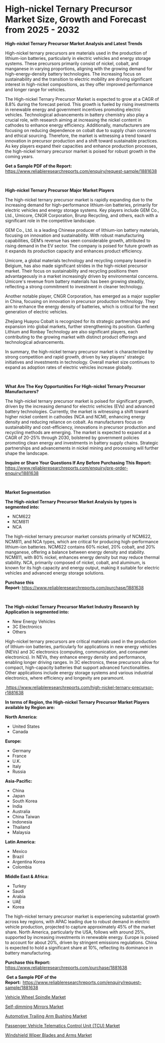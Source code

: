 <p><h1>High-nickel Ternary Precursor Market Size, Growth and Forecast from 2025 - 2032</h1></p><p><strong>High-nickel Ternary Precursor Market Analysis and Latest Trends</strong></p>
<p><p>High-nickel ternary precursors are materials used in the production of lithium-ion batteries, particularly in electric vehicles and energy storage systems. These precursors primarily consist of nickel, cobalt, and manganese in varying proportions, aligning with the growing demand for high-energy-density battery technologies. The increasing focus on sustainability and the transition to electric mobility are driving significant interest in high-nickel compositions, as they offer improved performance and longer range for vehicles.</p><p>The High-nickel Ternary Precursor Market is expected to grow at a CAGR of 8.8% during the forecast period. This growth is fueled by rising investments in renewable energy and government incentives promoting electric vehicles. Technological advancements in battery chemistry also play a crucial role, with research aiming at increasing the nickel content in cathodes to enhance energy efficiency. Additionally, manufacturers are focusing on reducing dependence on cobalt due to supply chain concerns and ethical sourcing. Therefore, the market is witnessing a trend toward innovation in precursor production and a shift toward sustainable practices. As key players expand their capacities and enhance production processes, the high-nickel ternary precursor market is poised for robust growth in the coming years.</p></p>
<p><strong>Get a Sample PDF of the Report:&nbsp;</strong> <a href="https://www.reliableresearchreports.com/enquiry/request-sample/1881638?utm_campaign=41&utm_medium=2&utm_source=Github&utm_content=ia&utm_term=31032025&utm_id=high-nickel-ternary-precursor">https://www.reliableresearchreports.com/enquiry/request-sample/1881638</a></p>
<p>&nbsp;</p>
<p><strong>High-nickel Ternary Precursor Major Market Players</strong></p>
<p><p>The high-nickel ternary precursor market is rapidly expanding due to the increasing demand for high-performance lithium-ion batteries, primarily for electric vehicles and energy storage systems. Key players include GEM Co., Ltd., Umicore, CNGR Corporation, Brunp Recycling, and others, each with a significant role in the competitive landscape.</p><p>GEM Co., Ltd. is a leading Chinese producer of lithium-ion battery materials, focusing on innovation and sustainability. With robust manufacturing capabilities, GEM’s revenue has seen considerable growth, attributed to rising demand in the EV sector. The company is poised for future growth as it expands its production capacity and enhances product efficiency.</p><p>Umicore, a global materials technology and recycling company based in Belgium, has also made significant strides in the high-nickel precursor market. Their focus on sustainability and recycling positions them advantageously in a market increasingly driven by environmental concerns. Umicore's revenue from battery materials has been growing steadily, reflecting a strong commitment to investment in cleaner technology.</p><p>Another notable player, CNGR Corporation, has emerged as a major supplier in China, focusing on innovation in precursor production technology. They aim to enhance the energy density of batteries, which is critical for the next generation of electric vehicles.</p><p>Zhejiang Huayou Cobalt is recognized for its strategic partnerships and expansion into global markets, further strengthening its position. Ganfeng Lithium and Ronbay Technology are also significant players, each contributing to the growing market with distinct product offerings and technological advancements.</p><p>In summary, the high-nickel ternary precursor market is characterized by strong competition and rapid growth, driven by key players' strategic initiatives and investments in technology. Overall market size continues to expand as adoption rates of electric vehicles increase globally.</p></p>
<p>&nbsp;</p>
<p><strong>What Are The Key Opportunities For High-nickel Ternary Precursor Manufacturers?</strong></p>
<p><p>The high-nickel ternary precursor market is poised for significant growth, driven by the increasing demand for electric vehicles (EVs) and advanced battery technologies. Currently, the market is witnessing a shift toward higher nickel content in cathodes (NCA and NCM), enhancing energy density and reducing reliance on cobalt. As manufacturers focus on sustainability and cost-efficiency, innovations in precursor production and recycling methods are emerging. The market is expected to expand at a CAGR of 20-25% through 2030, bolstered by government policies promoting clean energy and investments in battery supply chains. Strategic partnerships and advancements in nickel mining and processing will further shape the landscape.</p></p>
<p><strong>Inquire or Share Your Questions If Any Before Purchasing This Report:</strong> <a href="https://www.reliableresearchreports.com/enquiry/pre-order-enquiry/1881638?utm_campaign=41&utm_medium=2&utm_source=Github&utm_content=ia&utm_term=31032025&utm_id=high-nickel-ternary-precursor">https://www.reliableresearchreports.com/enquiry/pre-order-enquiry/1881638</a></p>
<p>&nbsp;</p>
<p><strong>Market Segmentation</strong></p>
<p><strong>The High-nickel Ternary Precursor Market Analysis by types is segmented into:</strong></p>
<p><ul><li>NCM622</li><li>NCM811</li><li>NCA</li></ul></p>
<p><p>The high-nickel ternary precursor market consists primarily of NCM622, NCM811, and NCA types, which are critical for producing high-performance lithium-ion batteries. NCM622 contains 60% nickel, 20% cobalt, and 20% manganese, offering a balance between energy density and stability. NCM811, with 80% nickel, enhances energy density but may reduce thermal stability. NCA, primarily composed of nickel, cobalt, and aluminum, is known for its high capacity and energy output, making it suitable for electric vehicles and advanced energy storage solutions.</p></p>
<p><strong>Purchase this Report:&nbsp;</strong><a href="https://www.reliableresearchreports.com/purchase/1881638?utm_campaign=41&utm_medium=2&utm_source=Github&utm_content=ia&utm_term=31032025&utm_id=high-nickel-ternary-precursor">https://www.reliableresearchreports.com/purchase/1881638</a></p>
<p>&nbsp;</p>
<p><strong>The High-nickel Ternary Precursor Market Industry Research by Application is segmented into:</strong></p>
<p><ul><li>New Energy Vehicles</li><li>3C Electronics</li><li>Others</li></ul></p>
<p><p>High-nickel ternary precursors are critical materials used in the production of lithium-ion batteries, particularly for applications in new energy vehicles (NEVs) and 3C electronics (computing, communication, and consumer electronics). In NEVs, they enhance energy density and performance, enabling longer driving ranges. In 3C electronics, these precursors allow for compact, high-capacity batteries that support advanced functionalities. Other applications include energy storage systems and various industrial electronics, where efficiency and longevity are paramount.</p></p>
<p><a href="https://www.reliableresearchreports.com/high-nickel-ternary-precursor-r1881638?utm_campaign=41&utm_medium=2&utm_source=Github&utm_content=ia&utm_term=31032025&utm_id=high-nickel-ternary-precursor">&nbsp;https://www.reliableresearchreports.com/high-nickel-ternary-precursor-r1881638</a></p>
<p><strong>In terms of Region, the High-nickel Ternary Precursor Market Players available by Region are:</strong></p>
<p>
    <p> <strong> North America: </strong>
        <ul>
            <li>United States</li>
            <li>Canada</li>
        </ul>
        </p> 
    <p> <strong> Europe: </strong>
        <ul>
            <li>Germany</li>
            <li>France</li>
            <li>U.K.</li>
            <li>Italy</li>
            <li>Russia</li>
        </ul>
        </p> 
    <p> <strong> Asia-Pacific: </strong>
        <ul>
            <li>China</li>
            <li>Japan</li>
            <li>South Korea</li>
            <li>India</li>
            <li>Australia</li>
            <li>China Taiwan</li>
            <li>Indonesia</li>
            <li>Thailand</li>
            <li>Malaysia</li>
        </ul>
        </p> 
    <p> <strong> Latin America: </strong>
        <ul>
            <li>Mexico</li>
            <li>Brazil</li>
            <li>Argentina Korea</li>
            <li>Colombia</li>
        </ul>
        </p> 
    <p> <strong> Middle East & Africa: </strong>
        <ul>
            <li>Turkey</li>
            <li>Saudi</li>
            <li>Arabia</li>
            <li>UAE</li>
            <li>Korea</li>
        </ul>
    </p>
    </p>
<p><p>The high-nickel ternary precursor market is experiencing substantial growth across key regions, with APAC leading due to robust demand in electric vehicle production, projected to capture approximately 45% of the market share. North America, particularly the USA, follows with around 25%, supported by increasing investments in renewable energy. Europe is poised to account for about 20%, driven by stringent emissions regulations. China is expected to hold a significant share at 10%, reflecting its dominance in battery manufacturing.</p></p>
<p><strong>Purchase this Report: </strong><a href="https://www.reliableresearchreports.com/purchase/1881638?utm_campaign=41&utm_medium=2&utm_source=Github&utm_content=ia&utm_term=31032025&utm_id=high-nickel-ternary-precursor">https://www.reliableresearchreports.com/purchase/1881638</a></p>
<p>&nbsp;<strong>Get a Sample PDF of the Report:&nbsp;&nbsp;</strong><a href="https://www.reliableresearchreports.com/enquiry/request-sample/1881638?utm_campaign=41&utm_medium=2&utm_source=Github&utm_content=ia&utm_term=31032025&utm_id=high-nickel-ternary-precursor">https://www.reliableresearchreports.com/enquiry/request-sample/1881638</a></p>
<p><strong></strong></p>
<p><p><a href="https://github.com/frodanlert/Market-Research-Report-List-1/blob/main/vehicle-wheel-spindle-market.md?utm_campaign=41&utm_medium=2&utm_source=Github&utm_content=ia&utm_term=31032025&utm_id=high-nickel-ternary-precursor">Vehicle Wheel Spindle Market</a></p><p><a href="https://github.com/snaikraso/Market-Research-Report-List-1/blob/main/self-dimming-mirrors-market.md?utm_campaign=41&utm_medium=2&utm_source=Github&utm_content=ia&utm_term=31032025&utm_id=high-nickel-ternary-precursor">Self-dimming Mirrors Market</a></p><p><a href="https://github.com/ilanarohalgh/Market-Research-Report-List-1/blob/main/automotive-trailing-arm-bushing-market.md?utm_campaign=41&utm_medium=2&utm_source=Github&utm_content=ia&utm_term=31032025&utm_id=high-nickel-ternary-precursor">Automotive Trailing Arm Bushing Market</a></p><p><a href="https://github.com/iperitvik8/Market-Research-Report-List-1/blob/main/passenger-vehicle-telematics-control-unit-tcu-market.md?utm_campaign=41&utm_medium=2&utm_source=Github&utm_content=ia&utm_term=31032025&utm_id=high-nickel-ternary-precursor">Passenger Vehicle Telematics Control Unit (TCU) Market</a></p><p><a href="https://github.com/kadutjoelly83/Market-Research-Report-List-1/blob/main/windshield-wiper-blades-and-arms-market.md?utm_campaign=41&utm_medium=2&utm_source=Github&utm_content=ia&utm_term=31032025&utm_id=high-nickel-ternary-precursor">Windshield Wiper Blades and Arms Market</a></p></p>